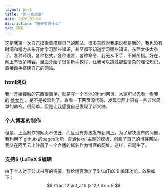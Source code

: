 ```yaml
---
layout: post
title: "第一篇文章"
date: 2020-02-04
discription: "随便写点什么"
tag: 随笔
---
```


这是我第一次自己摸索着搭建自己的网站。很多东西对我来说都是新的，我也没有时间和精力从头开始学习那些知识，甚至都不知道学习哪些知识。<!--more-->东西太多太杂了。各种环境，各种格式，各种语言，各种命令，我无从下手，不知所措。好在，网上有很多博客，里面介绍了很多新手教程，让我可以跳过那些复杂的理论知识，直接动手搭建自己的网站。


###  html网页
我一开始接触的东西很简单，就是写一个本地的html网页。大家可以先看一看我的 [处女作](http://kuailejiejie.site/html/xyz) 。是不是被雷到了。查看一下网页源代码，发现实际上只有一些非常简单的命令。很简单，但是让我感觉自己发现了新大陆。

###  个人博客的制作
但是，上面制作的网页不仅丑，而且没有办法发布到网上。为了解决发布的问题，我利用了 [github](https://github.com/Herryeric2000/herryeric2000.github.io) 的pages功能，配合jekyll主题的模板，创建了自己的博客网站。我又在阿里云上注册了一个合适的域名作为博客的网址。这样，它诞生了。

###  支持$ \LaTeX $编辑
由于个人对于公式书写的需要，我给博客添加了$ \LaTeX $ 编译功能。效果如下：
$$ \frac 12 \int_a^b (x^2)\ dx = E $$
